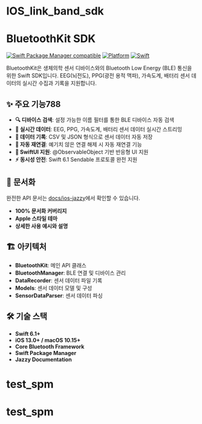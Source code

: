 # IOS_link_band_sdk

# BluetoothKit SDK

[![Swift Package Manager compatible](https://img.shields.io/badge/Swift%20Package%20Manager-compatible-brightgreen.svg)](https://github.com/apple/swift-package-manager)
[![Platform](https://img.shields.io/badge/platform-iOS%2013.0%2B%20%7C%20macOS%2010.15%2B-lightgrey.svg)](https://developer.apple.com/documentation/)
[![Swift](https://img.shields.io/badge/Swift-6.1-orange.svg)](https://swift.org)

BluetoothKit은 생체의학 센서 디바이스와의 Bluetooth Low Energy (BLE) 통신을 위한 Swift SDK입니다. EEG(뇌전도), PPG(광전 용적 맥파), 가속도계, 배터리 센서 데이터의 실시간 수집과 기록을 지원합니다.

## ✨ 주요 기능788

- **🔍 디바이스 검색**: 설정 가능한 이름 필터를 통한 BLE 디바이스 자동 검색
- **📡 실시간 데이터**: EEG, PPG, 가속도계, 배터리 센서 데이터 실시간 스트리밍
- **💾 데이터 기록**: CSV 및 JSON 형식으로 센서 데이터 자동 저장
- **🔄 자동 재연결**: 예기치 않은 연결 해제 시 자동 재연결 기능
- **📱 SwiftUI 지원**: @ObservableObject 기반 반응형 UI 지원
- **⚡ 동시성 안전**: Swift 6.1 Sendable 프로토콜 완전 지원

## 📖 문서화

완전한 API 문서는 [docs/ios-jazzy](docs/ios-jazzy/index.html)에서 확인할 수 있습니다.
- **100% 문서화 커버리지**
- **Apple 스타일 테마**
- **상세한 사용 예시와 설명**

## 🏗️ 아키텍처

- **BluetoothKit**: 메인 API 클래스
- **BluetoothManager**: BLE 연결 및 디바이스 관리
- **DataRecorder**: 센서 데이터 파일 기록
- **Models**: 센서 데이터 모델 및 구성
- **SensorDataParser**: 센서 데이터 파싱

## 🛠️ 기술 스택

- **Swift 6.1+**
- **iOS 13.0+ / macOS 10.15+**
- **Core Bluetooth Framework**
- **Swift Package Manager**
- **Jazzy Documentation**
# test_spm
# test_spm
